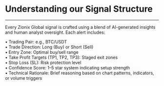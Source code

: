 # Understanding our Signal Structure

***

Every Zionix Global signal is crafted using a blend of AI-generated insights and human analyst oversight. Each alert includes:

• Trading Pair: e.g., BTC/USDT
\
• Trade Direction: Long (Buy) or Short (Sell)
\
• Entry Zone: Optimal buy/sell range
\
• Take Profit Targets (TP1, TP2, TP3): Staged exit zones
\
• Stop Loss (SL): Risk protection level
\
• Confidence Score: 1–5 star system indicating setup strength
\
• Technical Rationale: Brief reasoning based on chart patterns, indicators, or volume triggers
